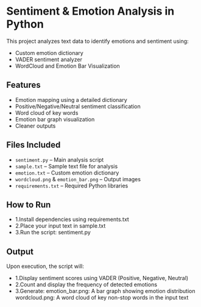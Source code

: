 # Sentiment & Emotion Analysis in Python

This project analyzes text data to identify emotions and sentiment using:
- Custom emotion dictionary
- VADER sentiment analyzer
- WordCloud and Emotion Bar Visualization

## Features
- Emotion mapping using a detailed dictionary
- Positive/Negative/Neutral sentiment classification
- Word cloud of key words
- Emotion bar graph visualization
- Cleaner outputs 

## Files Included
- `sentiment.py` – Main analysis script
- `sample.txt` – Sample text file for analysis
- `emotion.txt` – Custom emotion dictionary
- `wordcloud.png` & `emotion_bar.png` – Output images
- `requirements.txt` – Required Python libraries

## How to Run
- 1.Install dependencies using requirements.txt
- 2.Place your input text in sample.txt
- 3.Run the script: sentiment.py

## Output
Upon execution, the script will:
- 1.Display sentiment scores using VADER (Positive, Negative, Neutral)
- 2.Count and display the frequency of detected emotions
- 3.Generate:
     emotion_bar.png: A bar graph showing emotion distribution
     wordcloud.png: A word cloud of key non-stop words in the input text
